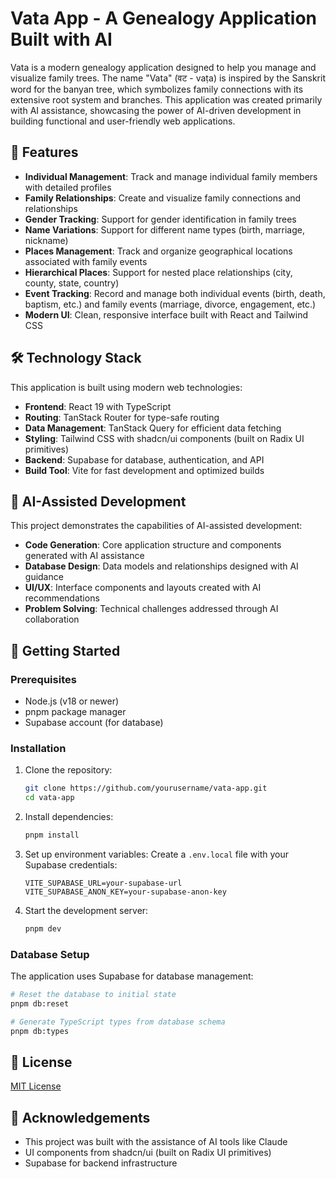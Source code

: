 # Vata App - A Genealogy Application Built with AI

Vata is a modern genealogy application designed to help you manage and visualize family trees. The name "Vata" (वट - vaṭa) is inspired by the Sanskrit word for the banyan tree, which symbolizes family connections with its extensive root system and branches. This application was created primarily with AI assistance, showcasing the power of AI-driven development in building functional and user-friendly web applications.

## 🌟 Features

- **Individual Management**: Track and manage individual family members with detailed profiles
- **Family Relationships**: Create and visualize family connections and relationships
- **Gender Tracking**: Support for gender identification in family trees
- **Name Variations**: Support for different name types (birth, marriage, nickname)
- **Places Management**: Track and organize geographical locations associated with family events
- **Hierarchical Places**: Support for nested place relationships (city, county, state, country)
- **Event Tracking**: Record and manage both individual events (birth, death, baptism, etc.) and family events (marriage, divorce, engagement, etc.)
- **Modern UI**: Clean, responsive interface built with React and Tailwind CSS

## 🛠️ Technology Stack

This application is built using modern web technologies:

- **Frontend**: React 19 with TypeScript
- **Routing**: TanStack Router for type-safe routing
- **Data Management**: TanStack Query for efficient data fetching
- **Styling**: Tailwind CSS with shadcn/ui components (built on Radix UI primitives)
- **Backend**: Supabase for database, authentication, and API
- **Build Tool**: Vite for fast development and optimized builds

## 🤖 AI-Assisted Development

This project demonstrates the capabilities of AI-assisted development:

- **Code Generation**: Core application structure and components generated with AI assistance
- **Database Design**: Data models and relationships designed with AI guidance
- **UI/UX**: Interface components and layouts created with AI recommendations
- **Problem Solving**: Technical challenges addressed through AI collaboration

## 🚀 Getting Started

### Prerequisites

- Node.js (v18 or newer)
- pnpm package manager
- Supabase account (for database)

### Installation

1. Clone the repository:

   ```bash
   git clone https://github.com/yourusername/vata-app.git
   cd vata-app
   ```

2. Install dependencies:

   ```bash
   pnpm install
   ```

3. Set up environment variables:
   Create a `.env.local` file with your Supabase credentials:

   ```
   VITE_SUPABASE_URL=your-supabase-url
   VITE_SUPABASE_ANON_KEY=your-supabase-anon-key
   ```

4. Start the development server:
   ```bash
   pnpm dev
   ```

### Database Setup

The application uses Supabase for database management:

```bash
# Reset the database to initial state
pnpm db:reset

# Generate TypeScript types from database schema
pnpm db:types
```

## 📝 License

[MIT License](LICENSE)

## 🙏 Acknowledgements

- This project was built with the assistance of AI tools like Claude
- UI components from shadcn/ui (built on Radix UI primitives)
- Supabase for backend infrastructure
